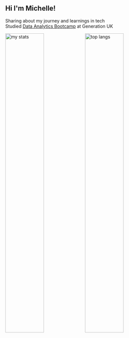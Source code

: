 ## Hi I'm Michelle!

Sharing about my journey and learnings in tech<br/>
Studied [Data Analytics Bootcamp](https://uk.generation.org/programs/data-analytics/) at Generation UK <br/>

<img alt="my stats" align="left" width="49%" src="https://github-readme-stats.vercel.app/api?username=MichellePuiKa&show_icons=true"/>

<img alt="top langs" align="left" width="49%" src="https://github-readme-stats.vercel.app/api/top-langs/?username=MichellePuiKa&layout=compact"/>
